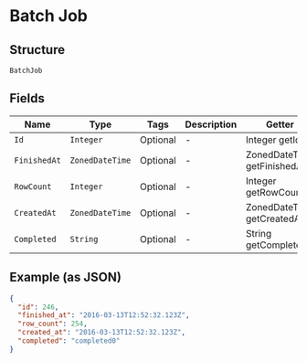 
# Batch Job

## Structure

`BatchJob`

## Fields

| Name | Type | Tags | Description | Getter | Setter |
|  --- | --- | --- | --- | --- | --- |
| `Id` | `Integer` | Optional | - | Integer getId() | setId(Integer id) |
| `FinishedAt` | `ZonedDateTime` | Optional | - | ZonedDateTime getFinishedAt() | setFinishedAt(ZonedDateTime finishedAt) |
| `RowCount` | `Integer` | Optional | - | Integer getRowCount() | setRowCount(Integer rowCount) |
| `CreatedAt` | `ZonedDateTime` | Optional | - | ZonedDateTime getCreatedAt() | setCreatedAt(ZonedDateTime createdAt) |
| `Completed` | `String` | Optional | - | String getCompleted() | setCompleted(String completed) |

## Example (as JSON)

```json
{
  "id": 246,
  "finished_at": "2016-03-13T12:52:32.123Z",
  "row_count": 254,
  "created_at": "2016-03-13T12:52:32.123Z",
  "completed": "completed0"
}
```

